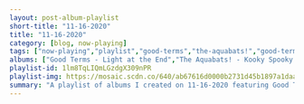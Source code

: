 ```yaml
---
layout: post-album-playlist
short-title: "11-16-2020"
title: "11-16-2020"
category: [blog, now-playing]
tags: ["now-playing","playlist","good-terms","the-aquabats!","good-terms","various-artists","funeral-for-a-friend","cursive"]
albums: ["Good Terms - Light at the End","The Aquabats! - Kooky Spooky... In Stereo!","Good Terms - Light at the End","Various Artists - Detroit 2","Funeral For A Friend - Hours","Cursive - Material Ain't Nothing"]
playlist-id: 1lm8TqLIQmLGzdgX309nPR
playlist-img: https://mosaic.scdn.co/640/ab67616d0000b2731d45b1897a1daadc2dd2898bab67616d0000b2735c92ed1239d3f3520226b2a3ab67616d0000b273b1b3fdd23be4c158d4d2c32fab67616d0000b273d3df125db052cca6d13acbfb
summary: "A playlist of albums I created on 11-16-2020 featuring Good Terms, The Aquabats!, Good Terms, Various Artists, Funeral For A Friend, and Cursive"
---
```

